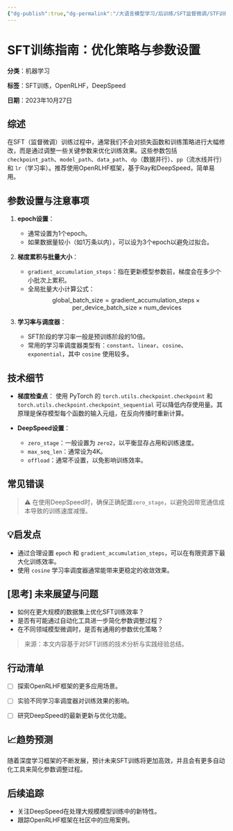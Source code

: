 ```yaml
---
{"dg-publish":true,"dg-permalink":"/大语言模型学习/后训练/SFT监督微调/STF训练/训练框架及参数设置","dg-home":false,"dg-description":"在此输入笔记的描述","dg-hide":false,"dg-hide-title":false,"dg-show-backlinks":true,"dg-show-local-graph":true,"dg-show-inline-title":true,"dg-pinned":false,"dg-passphrase":"在此输入访问密码","dg-enable-mathjax":false,"dg-enable-mermaid":false,"dg-enable-uml":false,"dg-note-icon":0,"dg-enable-dataview":false,"tags":["NLP"],"permalink":"/大语言模型学习/后训练/SFT监督微调/STF训练/训练框架及参数设置/","dgShowBacklinks":true,"dgShowLocalGraph":true,"dgShowInlineTitle":true,"dgPassFrontmatter":true,"noteIcon":0,"created":"2025-04-11T11:00:48.000+08:00","updated":"2025-04-13T13:06:02.000+08:00"}
---
```




# SFT训练指南：优化策略与参数设置
**分类**：机器学习

**标签**：SFT训练，OpenRLHF，DeepSpeed

**日期**：2023年10月27日

## 综述
在SFT（监督微调）训练过程中，通常我们不会对损失函数和训练策略进行大幅修改，而是通过调整一些关键参数来优化训练效果。这些参数包括 `checkpoint_path`、`model_path`、`data_path`、`dp`（数据并行）、`pp`（流水线并行）和 `lr`（学习率）。推荐使用OpenRLHF框架，基于Ray和DeepSpeed，简单易用。


## 参数设置与注意事项
1. **epoch设置**：
   - 通常设置为1个epoch。
   - 如果数据量较小（如1万条以内），可以设为3个epoch以避免过拟合。

2. **梯度累积与批量大小**：
   - `gradient_accumulation_steps`：指在更新模型参数前，梯度会在多少个小批次上累积。
   - 全局批量大小计算公式：
     $$
     \text{global\_batch\_size} = \text{gradient\_accumulation\_steps} \times \text{per\_device\_batch\_size} \times \text{num\_devices}
     $$

3. **学习率与调度器**：
   - SFT阶段的学习率一般是预训练阶段的10倍。
   - 常用的学习率调度器类型有：`constant`、`linear`、`cosine`、`exponential`，其中 `cosine` 使用较多。


## 技术细节
- **梯度检查点**：
  使用 PyTorch 的 `torch.utils.checkpoint.checkpoint` 和 `torch.utils.checkpoint.checkpoint_sequential` 可以降低内存使用量。其原理是保存模型每个函数的输入元组，在反向传播时重新计算。

- **DeepSpeed设置**：
  - `zero_stage`：一般设置为 `zero2`，以平衡显存占用和训练速度。
  - `max_seq_len`：通常设为4K。
  - `offload`：通常不设置，以免影响训练效率。


## 常见错误
> ⚠ 在使用DeepSpeed时，确保正确配置`zero_stage`，以避免因带宽通信成本导致的训练速度减慢。


## 💡启发点
- 通过合理设置 `epoch` 和 `gradient_accumulation_steps`，可以在有限资源下最大化训练效率。
- 使用 `cosine` 学习率调度器通常能带来更稳定的收敛效果。


## [思考] 未来展望与问题
- 如何在更大规模的数据集上优化SFT训练效率？
- 是否有可能通过自动化工具进一步简化参数调整过程？
- 在不同领域模型微调时，是否有通用的参数优化策略？

> 来源：本文内容基于对SFT训练的技术分析与实践经验总结。


## 行动清单
- [ ] 探索OpenRLHF框架的更多应用场景。
- [ ] 实验不同学习率调度器对训练效果的影响。
- [ ] 研究DeepSpeed的最新更新与优化功能。


## 📈趋势预测
随着深度学习框架的不断发展，预计未来SFT训练将更加高效，并且会有更多自动化工具来简化参数调整过程。


## 后续追踪
- 关注DeepSpeed在处理大规模模型训练中的新特性。
- 跟踪OpenRLHF框架在社区中的应用案例。
